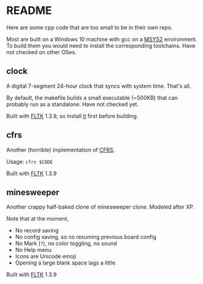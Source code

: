 # README

Here are some cpp code that are too small to be in their own repo.

Most are built on a Windows 10 machine with gcc on a [MSYS2](https://www.msys2.org/) environment. To build them you would need to install the corresponding toolchains. Have not checked on other OSes.

## clock

A digital 7-segment 24-hour clock that syncs with system time. That's all.

By default, the makefile builds a small executable (~500KB) that can probably run as a standalone. Have not checked yet.

Built with [FLTK](https://www.fltk.org/) 1.3.9, so install [it](https://packages.msys2.org/base/mingw-w64-fltk) first before building.

## cfrs

Another (horrible) implementation of [CFRS](https://github.com/susam/cfrs).

Usage: `cfrs $CODE`

Built with [FLTK](https://www.fltk.org/) 1.3.9

## minesweeper

Another crappy half-baked clone of minesweeper clone. Modeled after XP.

Note that at the moment,
* No record saving
* No config saving, so no resuming previous board config
* No Mark (`?`), no color toggling, no sound
* No Help menu
* Icons are Unicode emoji
* Opening a large blank space lags a little

Built with [FLTK](https://www.fltk.org/) 1.3.9

